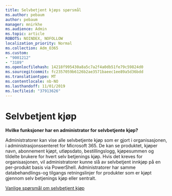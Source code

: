 ```yaml
---
title: Selvbetjent kjøps spørsmål
ms.author: pebaum
author: pebaum
manager: mnirkhe
ms.audience: Admin
ms.topic: article
ROBOTS: NOINDEX, NOFOLLOW
localization_priority: Normal
ms.collection: Adm_O365
ms.custom:
- "9001212"
- "3189"
ms.openlocfilehash: 14218f995430a8a5c7a2f4a0db51fe79c59824d0
ms.sourcegitcommit: fc2357059b6126b2ae3571baeec1ee89a5d36bdd
ms.translationtype: MT
ms.contentlocale: nb-NO
ms.lasthandoff: 11/01/2019
ms.locfileid: "37913626"
---
```

# <a name="self-service-purchase"></a>Selvbetjent kjøp

**Hvilke funksjoner har en administrator for selvbetjente kjøp?**

Administratorer kan vise alle selvbetjente kjøp som er gjort i organisasjonen, i administrasjonssenteret for Microsoft 365. De kan se produktet, kjøper navn, abonnement kjøpt, utløpsdato, bestillingslogg, kjøpesummen og tildelte brukere for hvert selv betjenings kjøp.  Hvis det kreves for organisasjonen, vil administratorer kunne slå av selvbetjent innkjøp på en per-produkt basis via PowerShell.  Administratorer har samme databehandlings-og tilgangs retningslinjer for produkter som er kjøpt gjennom selv betjenings kjøp eller sentralt.

[Vanlige spørsmål om selvbetjent kjøp](https://aka.ms/self-service-purchase-faq)

